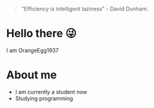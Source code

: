 > "Efficiency is intelligent laziness" - David Dunham.
# Hello there 😜
I am OrangeEgg1937

# About me
  - I am currently a student now
  - Studying programming
